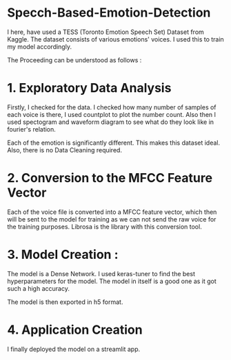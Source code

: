 # Specch-Based-Emotion-Detection


I here, have used a TESS (Toronto Emotion Speech Set) Dataset from Kaggle. The dataset consists of various emotions' voices. I used this to train my model accordingly.

The Proceeding can be understood as follows : 

# 1. Exploratory Data Analysis

Firstly, I checked for the data. I checked how many number of samples of each voice is there, I used countplot to plot the number count. Also then I used spectogram and waveform diagram to see what do they look like in fourier's relation.

Each of the emotion is significantly different. This makes this dataset ideal. Also, there is no Data Cleaning required.

# 2. Conversion to the MFCC Feature Vector 
Each of the voice file is converted into a MFCC feature vector, which then will be sent to the model for training as we can not send the raw voice for the training purposes.
Librosa is the library with this conversion tool.

# 3.  Model Creation :

The model is a Dense Network. I used keras-tuner to find the best hyperparameters for the model. The model in itself is a good one as it got such a high accuracy. 

The model is then exported in h5 format.

# 4. Application Creation 

I finally deployed the model on a streamlit app.
